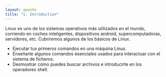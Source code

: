 ```yaml
---
layout: apunte
title: "1. Introduction"
---
```


Linux es uno de los sistemas operativos más utilizados en el mundo, corriendo en coches inteligentes, dispositivos android, supercomputadoras, servidores, etc. Cubriremos algunos de los básicos de Linux.

- Ejecutar tus primeros comandos en una máquina Linux.
- Enseñarte algunos comandos esenciales usados para interactuar con el sistema de ficheros.
- Desmostrar cómo puedes buscar archivos e introducirte en los operadores shell.
